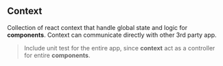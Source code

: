 ## Context

Collection of react context that handle global state and logic for **components**.
Context can communicate directly with other 3rd party app.
> Include unit test for the entire app, since **context** act as a controller for entire **components**.